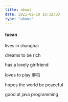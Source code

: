 ```yaml
---
title: about
date: 2021-02-18 16:32:03
type: "about"
---
```



#### tuean

lives in shanghai

dreams to be rich

has a lovely girlfriend

loves to play 麻将

hopes the world be peaceful

good at java programming

